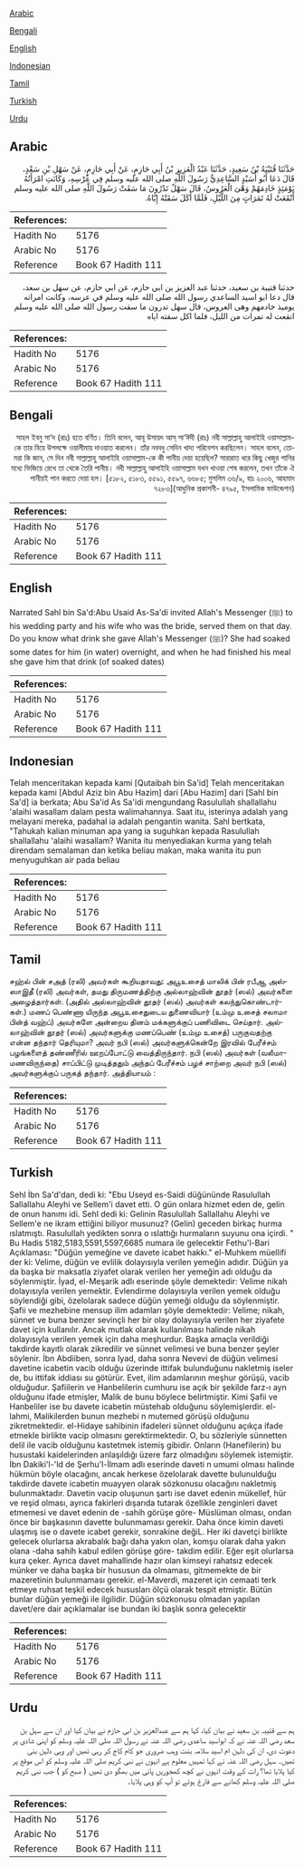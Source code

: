 [Arabic](#arabic)

[Bengali](#bengali)

[English](#english)

[Indonesian](#indonesian)

[Tamil](#tamil)

[Turkish](#turkish)

[Urdu](#urdu)

## Arabic


<div dir="rtl" lang="ar" style={{fontSize:'larger',backgroundColor:'#f8f9fa',padding:20}}>
حَدَّثَنَا قُتَيْبَةُ بْنُ سَعِيدٍ، حَدَّثَنَا عَبْدُ الْعَزِيزِ بْنُ أَبِي حَازِمٍ، عَنْ أَبِي حَازِمٍ، عَنْ سَهْلِ بْنِ سَعْدٍ، قَالَ دَعَا أَبُو أُسَيْدٍ السَّاعِدِيُّ رَسُولَ اللَّهِ صلى الله عليه وسلم فِي عُرْسِهِ، وَكَانَتِ امْرَأَتُهُ يَوْمَئِذٍ خَادِمَهُمْ وَهْىَ الْعَرُوسُ، قَالَ سَهْلٌ تَدْرُونَ مَا سَقَتْ رَسُولَ اللَّهِ صلى الله عليه وسلم أَنْقَعَتْ لَهُ تَمَرَاتٍ مِنَ اللَّيْلِ، فَلَمَّا أَكَلَ سَقَتْهُ إِيَّاهُ‏.‏
</div>
<div style={{backgroundColor:'#f8f9fa',padding:20, marginBottom: 10}}><table> <thead> <tr> <th>References:</th> <th></th> </tr> </thead> <tbody><tr><td>Hadith No</td><td>5176</td></tr><tr><td>Arabic No</td><td>5176</td></tr><tr><td>Reference</td><td>Book 67 Hadith 111</td></tr></tbody></table></div>


<div dir="rtl" lang="ar" style={{fontSize:'larger',backgroundColor:'#f8f9fa',padding:20}}>
حدثنا قتيبة بن سعيد، حدثنا عبد العزيز بن ابي حازم، عن ابي حازم، عن سهل بن سعد، قال دعا ابو اسيد الساعدي رسول الله صلى الله عليه وسلم في عرسه، وكانت امراته يوميذ خادمهم وهى العروس، قال سهل تدرون ما سقت رسول الله صلى الله عليه وسلم انقعت له تمرات من الليل، فلما اكل سقته اياه
</div>
<div style={{backgroundColor:'#f8f9fa',padding:20, marginBottom: 10}}><table> <thead> <tr> <th>References:</th> <th></th> </tr> </thead> <tbody><tr><td>Hadith No</td><td>5176</td></tr><tr><td>Arabic No</td><td>5176</td></tr><tr><td>Reference</td><td>Book 67 Hadith 111</td></tr></tbody></table></div>

## Bengali


<div dir="rtl" lang="bn" style={{fontSize:'larger',backgroundColor:'#f8f9fa',padding:20}}>
সাহল ইবনু সা‘দ (রাঃ) হতে বর্ণিত। তিনি বলেন, আবূ উসায়দ আস্ সা‘ঈদী (রাঃ) নবী সাল্লাল্লাহু আলাইহি ওয়াসাল্লাম-কে তার বিয়ে উপলক্ষে ওয়ালীমায় দাওয়াত করলেন। তাঁর নববধু সেদিন খাদ্য পরিবেশন করছিলেন। সাহল বলেন, তোমরা কি জান, সে দিন নবী সাল্লাল্লাহু আলাইহি ওয়াসাল্লাম-কে কী পানীয় দেয়া হয়েছিল? সারারাত ধরে কিছু খেজুর পানির মধ্যে ভিজিয়ে রেখে তা থেকে তৈরি পানীয়। নবী সাল্লাল্লাহু আলাইহি ওয়াসাল্লাম যখন খাওয়া শেষ করলেন, তখন তাঁকে ঐ পানীয়ই পান করতে দেয়া হল। [৫১৮২, ৫১৮৩, ৫৫৯১, ৫৫৯৭, ৬৬৮৫; মুসলিম ৩৬/৯, হাঃ ২০০৬, আহমাদ ৭২৮৩](আধুনিক প্রকাশনী- ৪৭৯৫, ইসলামিক ফাউন্ডেশন)
</div>
<div style={{backgroundColor:'#f8f9fa',padding:20, marginBottom: 10}}><table> <thead> <tr> <th>References:</th> <th></th> </tr> </thead> <tbody><tr><td>Hadith No</td><td>5176</td></tr><tr><td>Arabic No</td><td>5176</td></tr><tr><td>Reference</td><td>Book 67 Hadith 111</td></tr></tbody></table></div>

## English


<div dir="ltr" lang="en" style={{fontSize:'larger',backgroundColor:'#f8f9fa',padding:20}}>
Narrated Sahl bin Sa'd:Abu Usaid As-Sa'di invited Allah's Messenger (ﷺ) to his wedding party and his wife who was the bride, served them on that day. Do you know what drink she gave Allah's Messenger (ﷺ)? She had soaked some dates for him (in water) overnight, and when he had finished his meal she gave him that drink (of soaked dates)
</div>
<div style={{backgroundColor:'#f8f9fa',padding:20, marginBottom: 10}}><table> <thead> <tr> <th>References:</th> <th></th> </tr> </thead> <tbody><tr><td>Hadith No</td><td>5176</td></tr><tr><td>Arabic No</td><td>5176</td></tr><tr><td>Reference</td><td>Book 67 Hadith 111</td></tr></tbody></table></div>

## Indonesian


<div dir="ltr" lang="id" style={{fontSize:'larger',backgroundColor:'#f8f9fa',padding:20}}>
Telah menceritakan kepada kami [Qutaibah bin Sa'id] Telah menceritakan kepada kami [Abdul Aziz bin Abu Hazim] dari [Abu Hazim] dari [Sahl bin Sa'd] ia berkata; Abu Sa'id As Sa'idi mengundang Rasulullah shallallahu 'alaihi wasallam dalam pesta walimahannya. Saat itu, isterinya adalah yang melayani mereka, padahal ia adalah pengantin wanita. Sahl bertkata, "Tahukah kalian minuman apa yang ia suguhkan kepada Rasulullah shallallahu 'alaihi wasallam? Wanita itu menyediakan kurma yang telah direndam semalaman dan ketika beliau makan, maka wanita itu pun menyuguhkan air pada beliau
</div>
<div style={{backgroundColor:'#f8f9fa',padding:20, marginBottom: 10}}><table> <thead> <tr> <th>References:</th> <th></th> </tr> </thead> <tbody><tr><td>Hadith No</td><td>5176</td></tr><tr><td>Arabic No</td><td>5176</td></tr><tr><td>Reference</td><td>Book 67 Hadith 111</td></tr></tbody></table></div>

## Tamil


<div dir="ltr" lang="ta" style={{fontSize:'larger',backgroundColor:'#f8f9fa',padding:20}}>
சஹ்ல் பின் சஅத் (ரலி) அவர்கள் கூறியதாவது: அபூஉசைத் மாலிக் பின் ரபீஆ அஸ்ஸாஇதீ (ரலி) அவர்கள், தமது திருமணத்திற்கு அல்லாஹ்வின் தூதர் (ஸல்) அவர்களை அழைத்தார்கள். (அதில் அல்லாஹ்வின் தூதர் (ஸல்) அவர்கள் கலந்துகொண்டார்கள்.) மணப் பெண்ணா யிருந்த அபூஉசைதுடைய துணைவியார் (உம்மு உசைத் சலாமா பின்த் வஹ்ப்) அவர்களே அன்றைய தினம் மக்களுக்குப் பணிவிடை செய்தார். அல்லாஹ்வின் தூதர் (ஸல்) அவர்களுக்கு மணப்பெண் (உம்மு உசைத்) பருகுவதற்கு என்ன தந்தார் தெரியுமா? அவர் நபி (ஸல்) அவர்களுக்கென்றே இரவில் பேரீச்சம் பழங்களைத் தண்ணீரில் ஊறப்போட்டு வைத்திருந்தார். நபி (ஸல்) அவர்கள் (வலீமா-மணவிருந்தை) சாப்பிட்டு முடித்ததும் அந்தப் பேரீச்சம் பழச் சாற்றை அவர் நபி (ஸல்) அவர்களுக்குப் பருகத் தந்தார். அத்தியாயம் :
</div>
<div style={{backgroundColor:'#f8f9fa',padding:20, marginBottom: 10}}><table> <thead> <tr> <th>References:</th> <th></th> </tr> </thead> <tbody><tr><td>Hadith No</td><td>5176</td></tr><tr><td>Arabic No</td><td>5176</td></tr><tr><td>Reference</td><td>Book 67 Hadith 111</td></tr></tbody></table></div>

## Turkish


<div dir="ltr" lang="tr" style={{fontSize:'larger',backgroundColor:'#f8f9fa',padding:20}}>
Sehl İbn Sa'd'dan, dedi ki: "Ebu Useyd es-Saidi düğününde Rasulullah Sallallahu Aleyhi ve Sellem'i davet etti. O gün onlara hizmet eden de, gelin de onun hanımı idi. Sehl dedi ki: Gelinin Rasulullah Sallallahu Aleyhi ve Sellem'e ne ikram ettiğini biliyor musunuz? (Gelin) geceden birkaç hurma ıslatmıştı. Rasulullah yedikten sonra o ıslattığı hurmaların suyunu ona içirdi. " Bu Hadis 5182,5183,5591,5597,6685 numara ile gelecektir Fethu'l-Bari Açıklaması: "Düğün yemeğine ve davete icabet hakkı." el-Muhkem müellifi der ki: Velime, düğün ve evlilik dolayısıyla verilen yemeğin adıdır. Düğün ya da başka bir maksatla ziyafet olarak verilen her yemeğin adı olduğu da söylenmiştir. İyad, el-Meşarik adlı eserinde şöyle demektedir: Velime nikah dolayısıyla verilen yemektir. Evlendirme dolayısıyla verilen yemek olduğu söylendiği gibi, özelolarak sadece düğün yemeği olduğu da söylenmiştir. Şafii ve mezhebine mensup ilim adamları şöyle demektedir: Velime; nikah, sünnet ve buna benzer sevinçli her bir olay dolayısıyla verilen her ziyafete davet için kullanılır. Ancak mutlak olarak kullanılması halinde nikah dolayısıyla verilen yemek için daha meşhurdur. Başka amaçla verildiği takdirde kayıtlı olarak zikredilir ve sünnet velimesi ve buna benzer şeyler söylenir. İbn Abdiiben, sonra Iyad, daha sonra Nevevi de düğün velimesi davetine icabetin vacib olduğu üzerinde ittifak bulunduğunu nakletmiş iseler de, bu ittifak iddiası su götürür. Evet, ilim adamlarının meşhur görüşü, vacib olduğudur. Şafiilerin ve Hanbelilerin cumhuru ise açık bir şekilde farz-ı ayn olduğunu ifade etmişler, Malik de bunu böylece belirtmiştir. Kimi Şafii ve Hanbeliler ise bu davete icabetin müstehab olduğunu söylemişlerdir. el-lahmi, Malikilerden bunun mezhebi n mutemed görüşü olduğunu zikretmektedir. el-Hidaye sahibinin ifadeleri sünnet olduğunu açıkça ifade etmekle birlikte vacip olmasını gerektirmektedir. O, bu sözleriyle sünnetten delil ile vacib olduğunu kastetmek istemiş gibidir. Onların (Hanefilerin) bu husustaki kaidelerinden anlaşıldığı üzere farz olmadığını söylemek istemiştir. İbn Dakiki'l-'ld de Şerhu'l-İlmam adlı eserinde daveti n umumi olması halinde hükmün böyle olacağını, ancak herkese özelolarak davette bulunulduğu takdirde davete icabetin muayyen olarak sözkonusu olacağını nakletmiş bulunmaktadır. Davetin vacip oluşunun şartı ise davet edenin mükellef, hür ve reşid olması, ayrıca fakirleri dışarıda tutarak özellikle zenginleri davet etmemesi ve davet edenin de -sahih görüşe göre- Müslüman olması, ondan önce bir başkasının davette bulunmaması gerekir. Daha önce kimin daveti ulaşmış ise o davete icabet gerekir, sonrakine değiL. Her iki davetçi birlikte gelecek olurlarsa akrabalık bağı daha yakın olan, komşu olarak daha yakın olana -daha sahih kabul edilen görüşe göre- takdim edilir. Eğer eşit olurlarsa kura çeker. Ayrıca davet mahallinde hazır olan kimseyi rahatsız edecek münker ve daha başka bir hususun da olmaması, gitmemekte de bir mazeretinin bulunmaması gerekir. el-Maverdi, mazeret için cemaati terk etmeye ruhsat teşkil edecek hususları ölçü olarak tespit etmiştir. Bütün bunlar düğün yemeği ile ilgilidir. Düğün sözkonusu olmadan yapılan davet/ere dair açıklamalar ise bundan iki başlık sonra gelecektir
</div>
<div style={{backgroundColor:'#f8f9fa',padding:20, marginBottom: 10}}><table> <thead> <tr> <th>References:</th> <th></th> </tr> </thead> <tbody><tr><td>Hadith No</td><td>5176</td></tr><tr><td>Arabic No</td><td>5176</td></tr><tr><td>Reference</td><td>Book 67 Hadith 111</td></tr></tbody></table></div>

## Urdu


<div dir="rtl" lang="ur" style={{fontSize:'larger',backgroundColor:'#f8f9fa',padding:20}}>
ہم سے قتیبہ بن سعید نے بیان کیا، کہا ہم سے عبدالعزیز بن ابی حازم نے بیان کیا اور ان سے سہل بن سعد رضی اللہ عنہ نے کہ ابواسید ساعدی رضی اللہ عنہ نے رسول اللہ صلی اللہ علیہ وسلم کو اپنی شادی پر دعوت دی، ان کی دلہن ام اسید سلامہ بنت وہب ضروری جو کام کاج کر رہی تھیں اور وہی دلہن بنی تھیں۔ سہل رضی اللہ عنہ نے کہا تمہیں معلوم ہے انہوں نے نبی کریم صلی اللہ علیہ وسلم کو اس موقع پر کیا پلایا تھا؟ رات کے وقت انہوں نے کچھ کھجوریں پانی میں بھگو دی تھیں ( صبح کو ) جب نبی کریم صلی اللہ علیہ وسلم کھانے سے فارغ ہوئے تو آپ کو وہی پلایا۔
</div>
<div style={{backgroundColor:'#f8f9fa',padding:20, marginBottom: 10}}><table> <thead> <tr> <th>References:</th> <th></th> </tr> </thead> <tbody><tr><td>Hadith No</td><td>5176</td></tr><tr><td>Arabic No</td><td>5176</td></tr><tr><td>Reference</td><td>Book 67 Hadith 111</td></tr></tbody></table></div>